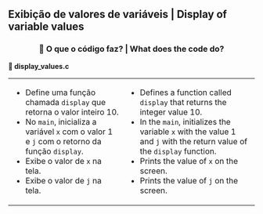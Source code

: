 <h2>Exibição de valores de variáveis | Display of variable values</h2>
<div style="text-align: center;">
  <h3>🧩 O que o código faz? | What does the code do?</h3>
</div>

<p><strong>📌 display_values.c</strong></p>
<table>
  <tr>
    <td>
      <ul>
        <li>Define uma função chamada <code>display</code> que retorna o valor inteiro 10.</li>
        <li>No <code>main</code>, inicializa a variável <code>x</code> com o valor 1 e <code>j</code> com o retorno da função <code>display</code>.</li>
        <li>Exibe o valor de <code>x</code> na tela.</li>
        <li>Exibe o valor de <code>j</code> na tela.</li>
      </ul>
    </td>
    <td>
      <ul>
        <li>Defines a function called <code>display</code> that returns the integer value 10.</li>
        <li>In the <code>main</code>, initializes the variable <code>x</code> with the value 1 and <code>j</code> with the return value of the <code>display</code> function.</li>
        <li>Prints the value of <code>x</code> on the screen.</li>
        <li>Prints the value of <code>j</code> on the screen.</li>
      </ul>
    </td>
  </tr>
</table>
